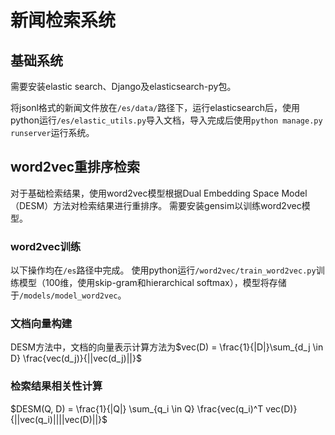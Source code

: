 # 新闻检索系统

## 基础系统
需要安装elastic search、Django及elasticsearch-py包。

将jsonl格式的新闻文件放在`/es/data/`路径下，运行elasticsearch后，使用python运行`/es/elastic_utils.py`导入文档，导入完成后使用`python manage.py runserver`运行系统。

## word2vec重排序检索
对于基础检索结果，使用word2vec模型根据Dual Embedding Space Model（DESM）方法对检索结果进行重排序。
需要安装gensim以训练word2vec模型。

### word2vec训练
以下操作均在`/es`路径中完成。
使用python运行`/word2vec/train_word2vec.py`训练模型（100维，使用skip-gram和hierarchical softmax），模型将存储于`/models/model_word2vec`。

### 文档向量构建
DESM方法中，文档的向量表示计算方法为$vec(D) = \frac{1}{|D|}\sum_{d_j \in D} \frac{vec(d_j)}{||vec(d_j)||}$

### 检索结果相关性计算
$DESM(Q, D) = \frac{1}{|Q|} \sum_{q_i \in Q} \frac{vec(q_i)^T vec(D)}{||vec(q_i)||||vec(D)||}$
